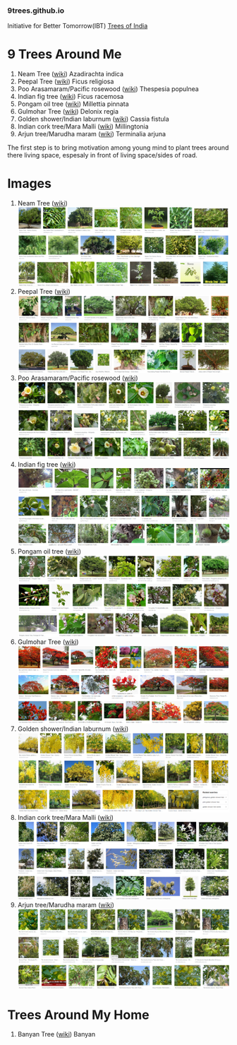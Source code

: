 ### 9trees.github.io
Initiative for Better Tomorrow(IBT) [Trees of India](https://en.wikipedia.org/wiki/Trees_of_India)


# 9 Trees Around Me

1. Neam Tree ([wiki](https://en.wikipedia.org/wiki/Azadirachta_indica))
  Azadirachta indica
2. Peepal Tree ([wiki](https://en.wikipedia.org/wiki/Ficus_religiosa))
  Ficus religiosa
3. Poo Arasamaram/Pacific rosewood ([wiki](https://en.wikipedia.org/wiki/Thespesia_populnea))
  Thespesia populnea
4. Indian fig tree ([wiki](https://en.wikipedia.org/wiki/Ficus_racemosa))
  Ficus racemosa
5. Pongam oil tree ([wiki](https://en.wikipedia.org/wiki/Millettia_pinnata))
  Millettia pinnata
6. Gulmohar Tree ([wiki](https://en.wikipedia.org/wiki/Delonix_regia))
  Delonix regia
7. Golden shower/Indian laburnum ([wiki](https://en.wikipedia.org/wiki/Cassia_fistula))
  Cassia fistula
8. Indian cork tree/Mara Malli ([wiki](https://en.wikipedia.org/wiki/Millingtonia))
   Millingtonia
9. Arjun tree/Marudha maram ([wiki](https://en.wikipedia.org/wiki/Terminalia_arjuna))
  Terminalia arjuna

The first step is to bring motivation among young mind to plant trees around there living space, espesaly in front of living space/sides of road. 


# Images
1. Neam Tree ([wiki](https://en.wikipedia.org/wiki/Azadirachta_indica))
![](/images/9trees/1.PNG "Neam Tree")
2. Peepal Tree ([wiki](https://en.wikipedia.org/wiki/Ficus_religiosa))
![](/images/9trees/2.PNG "Peepal Tree")
3. Poo Arasamaram/Pacific rosewood ([wiki](https://en.wikipedia.org/wiki/Thespesia_populnea))
![](/images/9trees/3.PNG "Pacific rosewood")
4. Indian fig tree ([wiki](https://en.wikipedia.org/wiki/Ficus_racemosa))
![](/images/9trees/4.PNG "Indian fig tree")
5. Pongam oil tree ([wiki](https://en.wikipedia.org/wiki/Millettia_pinnata))
![](/images/9trees/5.PNG "Pongam oil tree")
6. Gulmohar Tree ([wiki](https://en.wikipedia.org/wiki/Delonix_regia))
![](/images/9trees/6.PNG "Gulmohar Tree")
7. Golden shower/Indian laburnum ([wiki](https://en.wikipedia.org/wiki/Cassia_fistula))
![](/images/9trees/7.PNG "Golden shower")
8. Indian cork tree/Mara Malli ([wiki](https://en.wikipedia.org/wiki/Millingtonia))
![](/images/9trees/8.PNG "Indian cork tree")
9. Arjun tree/Marudha maram ([wiki](https://en.wikipedia.org/wiki/Terminalia_arjuna))
![](/images/9trees/9.png "Arjun tree")


# Trees Around My Home
1. Banyan Tree ([wiki](https://en.wikipedia.org/wiki/Banyan))
  Banyan
